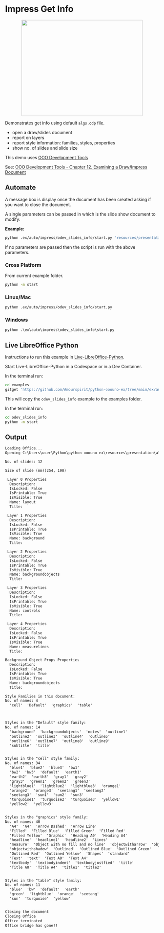 # Impress Get Info

<p align="center">
    <img src="https://user-images.githubusercontent.com/4193389/198415603-a7ea1593-06a7-482f-b245-0933d0f5950d.png" width="396" height="314">
</p>


Demonstrates get info using default `algs.odp` file.

- open a draw/slides document
- report on layers
- report style information: families, styles, properties
- show no. of slides and slide size

This demo uses [OOO Development Tools]

See: [OOO Development Tools - Chapter 12. Examining a Draw/Impress Document](https://python-ooo-dev-tools.readthedocs.io/en/latest/odev/part3/chapter12.html)

## Automate

A message box is display once the document has been created asking if you want to close the document.

A single parameters can be passed in which is the slide show document to modify:

**Example:**

```sh
python .ex/auto/impress/odev_slides_info/start.py "resources/presentation/algs.odp"
```

If no parameters are passed then the script is run with the above parameters.

### Cross Platform

From current example folder.

```sh
python -m start
```

### Linux/Mac

```sh
python .ex/auto/impress/odev_slides_info/start.py
```

### Windows

```ps
python .\ex\auto\impress\odev_slides_info\start.py
```

## Live LibreOffice Python

Instructions to run this example in [Live-LibreOffice-Python](https://github.com/Amourspirit/live-libreoffice-python).

Start Live-LibreOffice-Python in a Codespace or in a Dev Container.

In the terminal run:

```bash
cd examples
gitget 'https://github.com/Amourspirit/python-ooouno-ex/tree/main/ex/auto/impress/odev_slides_info'
```

This will copy the `odev_slides_info` example to the examples folder.

In the terminal run:

```bash
cd odev_slides_info
python -m start
```

## Output

```txt
Loading Office...
Opening C:\Users\user\Python\python-ooouno-ex\resources\presentation\algs.odp

No. of slides: 12

Size of slide (mm)(254, 190)

 Layer 0 Properties
  Description: 
  IsLocked: False
  IsPrintable: True
  IsVisible: True
  Name: layout
  Title: 

 Layer 1 Properties
  Description: 
  IsLocked: False
  IsPrintable: True
  IsVisible: True
  Name: background
  Title: 

 Layer 2 Properties
  Description: 
  IsLocked: False
  IsPrintable: True
  IsVisible: True
  Name: backgroundobjects
  Title: 

 Layer 3 Properties
  Description: 
  IsLocked: False
  IsPrintable: True
  IsVisible: True
  Name: controls
  Title: 

 Layer 4 Properties
  Description: 
  IsLocked: False
  IsPrintable: True
  IsVisible: True
  Name: measurelines
  Title: 

Background Object Props Properties
  Description: 
  IsLocked: False
  IsPrintable: True
  IsVisible: True
  Name: backgroundobjects
  Title: 

Style Families in this document:
No. of names: 4
  'cell'  'Default'  'graphics'  'table'



Styles in the "Default" style family:
No. of names: 14
  'background'  'backgroundobjects'  'notes'  'outline1'
  'outline2'  'outline3'  'outline4'  'outline5'
  'outline6'  'outline7'  'outline8'  'outline9'
  'subtitle'  'title'


Styles in the "cell" style family:
No. of names: 34
  'blue1'  'blue2'  'blue3'  'bw1'
  'bw2'  'bw3'  'default'  'earth1'
  'earth2'  'earth3'  'gray1'  'gray2'
  'gray3'  'green1'  'green2'  'green3'
  'lightblue1'  'lightblue2'  'lightblue3'  'orange1'
  'orange2'  'orange3'  'seetang1'  'seetang2'
  'seetang3'  'sun1'  'sun2'  'sun3'
  'turquoise1'  'turquoise2'  'turquoise3'  'yellow1'
  'yellow2'  'yellow3'


Styles in the "graphics" style family:
No. of names: 40
  'A4'  'A4'  'Arrow Dashed'  'Arrow Line'
  'Filled'  'Filled Blue'  'Filled Green'  'Filled Red'
  'Filled Yellow'  'Graphic'  'Heading A0'  'Heading A4'
  'headline'  'headline1'  'headline2'  'Lines'
  'measure'  'Object with no fill and no line'  'objectwitharrow'  'objectwithoutfill'
  'objectwithshadow'  'Outlined'  'Outlined Blue'  'Outlined Green'
  'Outlined Red'  'Outlined Yellow'  'Shapes'  'standard'
  'Text'  'text'  'Text A0'  'Text A4'
  'textbody'  'textbodyindent'  'textbodyjustfied'  'title'
  'Title A0'  'Title A4'  'title1'  'title2'


Styles in the "table" style family:
No. of names: 11
  'blue'  'bw'  'default'  'earth'
  'green'  'lightblue'  'orange'  'seetang'
  'sun'  'turquoise'  'yellow'


Closing the document
Closing Office
Office terminated
Office bridge has gone!!
```

[OOO Development Tools]: https://python-ooo-dev-tools.readthedocs.io/en/latest/
